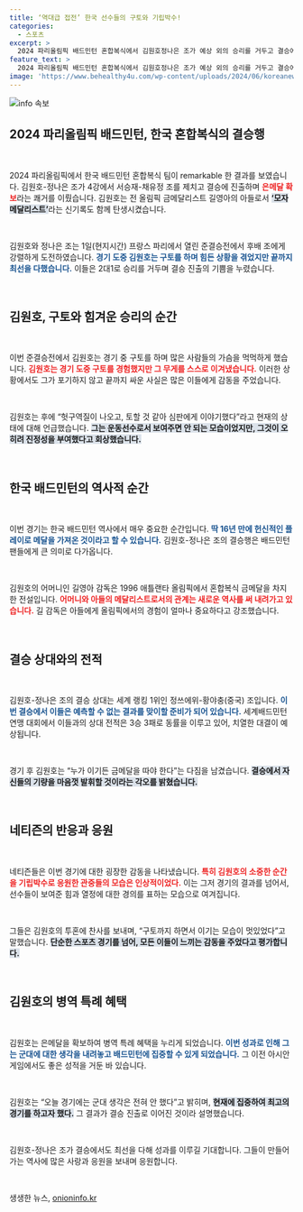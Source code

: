```yaml
---
title: ‘역대급 접전’ 한국 선수들의 구토와 기립박수!
categories:
  - 스포츠
excerpt: >
  2024 파리올림픽 배드민턴 혼합복식에서 김원호정나은 조가 예상 외의 승리를 거두고 결승에 진출했다. 경기 중 구토라는 고통을 참으며 전력 투구한 김원호의 감동적인 순간은 관중의 기립박수를 이끌어냈다. 메달의 사슬을 이어갈 이들의 다음 도전이 기대된다!
feature_text: >
  2024 파리올림픽 배드민턴 혼합복식에서 김원호정나은 조가 예상 외의 승리를 거두고 결승에 진출했다. 경기 중 구토라는 고통을 참으며 전력 투구한 김원호의 감동적인 순간은 관중의 기립박수를 이끌어냈다. 메달의 사슬을 이어갈 이들의 다음 도전이 기대된다!
image: 'https://www.behealthy4u.com/wp-content/uploads/2024/06/koreanews.jpg'
---
```


<p><img src="https://www.behealthy4u.com/wp-content/uploads/2024/06/koreanews.jpg" alt="info 속보" /></p>

<h2 data-ke-size="size26">2024 파리올림픽 배드민턴, 한국 혼합복식의 결승행</h2>

<p data-ke-size="size16">&nbsp;</p>

<p>2024 파리올림픽에서 한국 배드민턴 혼합복식 팀이 remarkable 한 결과를 보였습니다. 김원호-정나은 조가 4강에서 서승재-채유정 조를 제치고 결승에 진출하며 <b><span style="color: #ee2323;">은메달 확보</span></b>라는 쾌거를 이뤘습니다. 김원호는 전 올림픽 금메달리스트 길영아의 아들로서 <b><span style="background-color: #21538527;">‘모자 메달리스트’</span></b>라는 신기록도 함께 탄생시켰습니다. </p>

<p data-ke-size="size16">&nbsp;</p>

<p>김원호와 정나은 조는 1일(현지시간) 프랑스 파리에서 열린 준결승전에서 후배 조에게 강렬하게 도전하였습니다. <b><span style="color: #1a5490;">경기 도중 김원호는 구토를 하며 힘든 상황을 겪었지만 끝까지 최선을 다했습니다.</span></b> 이들은 2대1로 승리를 거두며 결승 진출의 기쁨을 누렸습니다.</p>

<p data-ke-size="size16">&nbsp;</p>

<h2 data-ke-size="size26">김원호, 구토와 힘겨운 승리의 순간</h2>

<p data-ke-size="size16">&nbsp;</p>

<p>이번 준결승전에서 김원호는 경기 중 구토를 하며 많은 사람들의 가슴을 먹먹하게 했습니다. <b><span style="color: #ee2323;">김원호는 경기 도중 구토를 경험했지만 그 무게를 스스로 이겨냈습니다.</span></b> 이러한 상황에서도 그가 포기하지 않고 끝까지 싸운 사실은 많은 이들에게 감동을 주었습니다.</p>

<p data-ke-size="size16">&nbsp;</p>

<p>김원호는 후에 “헛구역질이 나오고, 토할 것 같아 심판에게 이야기했다”라고 현재의 상태에 대해 언급했습니다. <b><span style="background-color: #21538527;">그는 운동선수로서 보여주면 안 되는 모습이었지만, 그것이 오히려 진정성을 부여했다고 회상했습니다.</span></b></p>

<p data-ke-size="size16">&nbsp;</p>

<h2 data-ke-size="size26">한국 배드민턴의 역사적 순간</h2>

<p data-ke-size="size16">&nbsp;</p>

<p>이번 경기는 한국 배드민턴 역사에서 매우 중요한 순간입니다. <b><span style="color: #1a5490;">딱 16년 만에 헌신적인 플레이로 메달을 가져온 것이라고 할 수 있습니다.</span></b> 김원호-정나은 조의 결승행은 배드민턴 팬들에게 큰 의미로 다가옵니다.</p>

<p data-ke-size="size16">&nbsp;</p>

<p>김원호의 어머니인 길영아 감독은 1996 애틀랜타 올림픽에서 혼합복식 금메달을 차지한 전설입니다. <b><span style="color: #ee2323;">어머니와 아들의 메달리스트로서의 관계는 새로운 역사를 써 내려가고 있습니다.</span></b> 길 감독은 아들에게 올림픽에서의 경험이 얼마나 중요하다고 강조했습니다.</p>

<p data-ke-size="size16">&nbsp;</p>

<h2 data-ke-size="size26">결승 상대와의 전적</h2>

<p data-ke-size="size16">&nbsp;</p>

<p>김원호-정나은 조의 결승 상대는 세계 랭킹 1위인 정쓰에위-황야충(중국) 조입니다. <b><span style="color: #1a5490;">이번 결승에서 이들은 예측할 수 없는 결과를 맞이할 준비가 되어 있습니다.</span></b> 세계배드민턴연맹 대회에서 이들과의 상대 전적은 3승 3패로 동률을 이루고 있어, 치열한 대결이 예상됩니다.</p>

<p data-ke-size="size16">&nbsp;</p>

<p>경기 후 김원호는 “누가 이기든 금메달을 따야 한다”는 다짐을 남겼습니다. <b><span style="background-color: #21538527;">결승에서 자신들의 기량을 마음껏 발휘할 것이라는 각오를 밝혔습니다.</span></b></p>

<p data-ke-size="size16">&nbsp;</p>

<h2 data-ke-size="size26">네티즌의 반응과 응원</h2>

<p data-ke-size="size16">&nbsp;</p>

<p>네티즌들은 이번 경기에 대한 굉장한 감동을 나타냈습니다. <b><span style="color: #ee2323;">특히 김원호의 소중한 순간을 기립박수로 응원한 관중들의 모습은 인상적이었다.</span></b> 이는 그저 경기의 결과를 넘어서, 선수들이 보여준 힘과 열정에 대한 경의를 표하는 모습으로 여겨집니다.</p>

<p data-ke-size="size16">&nbsp;</p>

<p>그들은 김원호의 투혼에 찬사를 보내며, “구토까지 하면서 이기는 모습이 멋있었다”고 말했습니다. <b><span style="background-color: #21538527;">단순한 스포츠 경기를 넘어, 모든 이들이 느끼는 감동을 주었다고 평가합니다.</span></b></p>

<p data-ke-size="size16">&nbsp;</p>

<h2 data-ke-size="size26">김원호의 병역 특례 혜택</h2>

<p data-ke-size="size16">&nbsp;</p>

<p>김원호는 은메달을 확보하여 병역 특례 혜택을 누리게 되었습니다. <b><span style="color: #1a5490;">이번 성과로 인해 그는 군대에 대한 생각을 내려놓고 배드민턴에 집중할 수 있게 되었습니다.</span></b> 그 이전 아시안게임에서도 좋은 성적을 거둔 바 있습니다.</p>

<p data-ke-size="size16">&nbsp;</p>

<p>김원호는 “오늘 경기에는 군대 생각은 전혀 안 했다”고 밝히며, <b><span style="background-color: #21538527;">현재에 집중하여 최고의 경기를 하고자 했다.</span></b> 그 결과가 결승 진출로 이어진 것이라 설명했습니다.</p>

<p data-ke-size="size16">&nbsp;</p>

<p>김원호-정나은 조가 결승에서도 최선을 다해 성과를 이루길 기대합니다. 그들이 만들어가는 역사에 많은 사랑과 응원을 보내며 응원합니다.</p>

<p data-ke-size="size16">&nbsp;</p>
생생한 뉴스, <a href="https://onioninfo.kr" rel="dofollow">onioninfo.kr</a>


